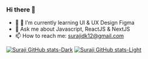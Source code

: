 ### Hi there 👋

- 👯 🌱 I’m currently learning UI & UX Design Figma
- 💬 Ask me about Javascript, ReactJS & NextJS
- 📫 How to reach me: [surajidk12@gmail.com](mailto:surajidk12@gmail.com)

[![Suraji GitHub stats-Dark](https://github-readme-stats.vercel.app/api?username=ajidk16&show_icons=true&theme=dark#gh-dark-mode-only)](https://github.com/ajidk16/github-readme-stats#gh-dark-mode-only)
[![Suraji GitHub stats-Light](https://github-readme-stats.vercel.app/api?username=ajidk16&show_icons=true&theme=default#gh-light-mode-only)](https://github.com/ajidk16/github-readme-stats#gh-light-mode-only)
<!--
**ajidk16/ajidk16** is a ✨ _special_ ✨ repository because its `README.md` (this file) appears on your GitHub profile.

Here are some ideas to get you started:

- 🔭 I’m currently working on ...
- 🌱 I’m currently learning ...
- 👯 I’m looking to collaborate on ...
- 🤔 I’m looking for help with ...
- 💬 Ask me about ...
- 📫 How to reach me: ...
- 😄 Pronouns: ...
- ⚡ Fun fact: ...
-->
